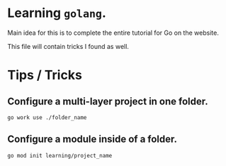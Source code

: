 # Learning `golang`.
Main idea for this is to complete the entire tutorial for Go on the website.

This file will contain tricks I found as well.


# Tips / Tricks

## Configure a multi-layer project in one folder.
`go work use ./folder_name`

## Configure a module inside of a folder.
`go mod init learning/project_name`